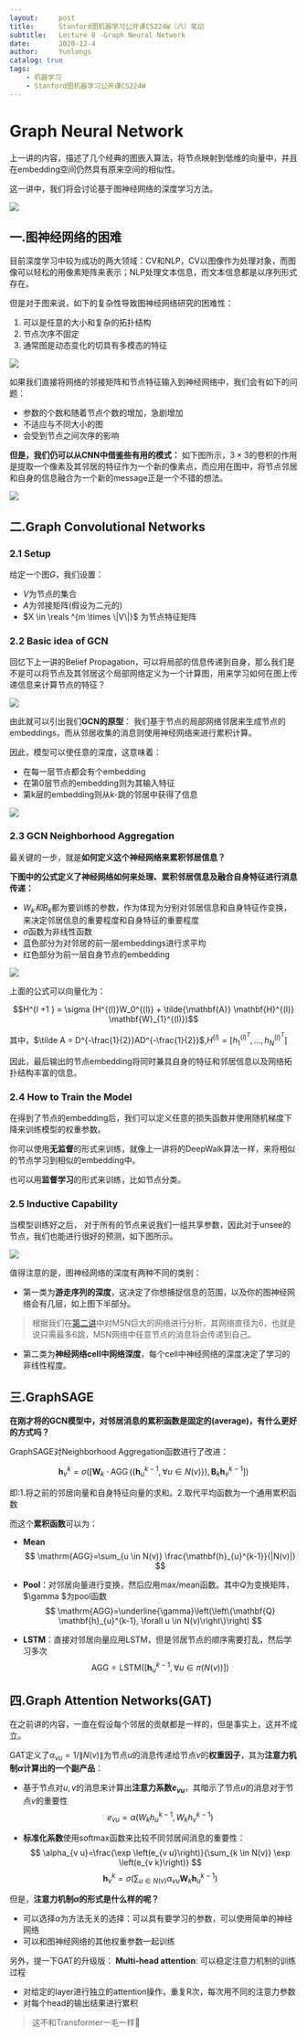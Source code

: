```yaml
---
layout:     post
title:      Stanford图机器学习公开课CS224W（八）笔记
subtitle:   Lecture 8 -Graph Neural Network
date:       2020-12-4
author:     Yunlongs
catalog: true
tags:
    - 机器学习
    - Stanford图机器学习公开课CS224W
---
```


# Graph Neural Network
上一讲的内容，描述了几个经典的图嵌入算法，将节点映射到低维的向量中，并且在embedding空间仍然具有原来空间的相似性。

这一讲中，我们将会讨论基于图神经网络的深度学习方法。

![](https://yunlongs-1253041399.cos.ap-chengdu.myqcloud.com/image/Similary_Detection/223.png)

## 一.图神经网络的困难
目前深度学习中较为成功的两大领域：CV和NLP，CV以图像作为处理对象，而图像可以轻松的用像素矩阵来表示；NLP处理文本信息，而文本信息都是以序列形式存在。

但是对于图来说，如下的复杂性导致图神经网络研究的困难性：
1. 可以是任意的大小和复杂的拓扑结构
2. 节点次序不固定
3. 通常图是动态变化的切具有多模态的特征

![](https://yunlongs-1253041399.cos.ap-chengdu.myqcloud.com/image/Similary_Detection/225.png)

如果我们直接将网络的邻接矩阵和节点特征输入到神经网络中，我们会有如下的问题：
- 参数的个数和随着节点个数的增加，急剧增加
- 不适应与不同大小的图
- 会受到节点之间次序的影响 


**但是，我们仍可以从CNN中借鉴些有用的模式：** 如下图所示，$3 \times 3$的卷积的作用是提取一个像素及其邻居的特征作为一个新的像素点，而应用在图中，将节点邻居和自身的信息融合为一个新的message正是一个不错的想法。

![](https://yunlongs-1253041399.cos.ap-chengdu.myqcloud.com/image/Similary_Detection/224.png)

## 二.Graph Convolutional Networks
### 2.1 Setup
给定一个图$G$，我们设置：
- $V$为节点的集合
- $A$为邻接矩阵(假设为二元的)
- $X \in \reals ^{m \times \|V\|}$ 为节点特征矩阵
  
### 2.2 Basic idea of GCN
回忆下上一讲的Belief Propagation，可以将局部的信息传递到自身，那么我们是不是可以将节点及其邻居这个局部网络定义为一个计算图，用来学习如何在图上传递信息来计算节点的特征？

![](https://yunlongs-1253041399.cos.ap-chengdu.myqcloud.com/image/Similary_Detection/226.png)

由此就可以引出我们**GCN的原型**： 我们基于节点的局部网络邻居来生成节点的embeddings，而从邻居收集的消息则使用神经网络来进行累积计算。

因此，模型可以使任意的深度，这意味着：
- 在每一层节点都会有个embedding
- 在第0层节点的embedding则为其输入特征
- 第k层的embedding则从k-跳的邻居中获得了信息

![](https://yunlongs-1253041399.cos.ap-chengdu.myqcloud.com/image/Similary_Detection/227.png)

### 2.3 GCN Neighborhood Aggregation
最关键的一步，就是**如何定义这个神经网络来累积邻居信息？**

**下图中的公式定义了神经网络如何来处理、累积邻居信息及融合自身特征进行消息传递：**
- $W_k和B_k$都为要训练的参数，作为体现为分别对邻居信息和自身特征作变换，来决定邻居信息的重要程度和自身特征的重要程度
- $\sigma$函数为非线性函数
- 蓝色部分为对邻居的前一层embeddings进行求平均
- 红色部分为前一层自身节点的embedding

![](https://yunlongs-1253041399.cos.ap-chengdu.myqcloud.com/image/Similary_Detection/228.png)

上面的公式可以向量化为：

$$H^{l +1 } = \sigma (H^{(l)}W_0^{(l)} + \tilde{\mathbf{A}} \mathbf{H}^{(l)} \mathbf{W}_{1}^{(l)})$$

其中，$\tilde A = D^{-\frac{1}{2}}AD^{-\frac{1}{2}}$,$H^{(l)} = [h_1^{(l)^T},...,h_N^{(l)^T}]$

因此，最后输出的节点embedding将同时兼具自身的特征和邻居信息以及网络拓扑结构丰富的信息。

### 2.4 How to Train the Model
在得到了节点的embedding后，我们可以定义任意的损失函数并使用随机梯度下降来训练模型的权重参数。

你可以使用**无监督**的形式来训练，就像上一讲将的DeepWalk算法一样，来将相似的节点学习到相似的embedding中。

也可以用**监督学习**的形式来训练，比如节点分类。

### 2.5 Inductive Capability
当模型训练好之后， 对于所有的节点来说我们一组共享参数，因此对于unsee的节点，我们也能进行很好的预测，如下图所示。

![](https://yunlongs-1253041399.cos.ap-chengdu.myqcloud.com/image/Similary_Detection/229.png)

值得注意的是，图神经网络的深度有两种不同的类别：
- 第一类为**游走序列的深度**，这决定了你想捕捉信息的范围，以及你的图神经网络会有几层，如上图下半部分。
>根据我们在[第二讲](https://yunlongs.cn/2020/11/16/cs224w-2/)中对MSN巨大的网络进行分析，其网络直径为6，也就是说只需最多6跳，MSN网络中任意节点的消息将会传递到自己。

- 第二类为**神经网络cell中网络深度**，每个cell中神经网络的深度决定了学习的非线性程度。

## 三.GraphSAGE
**在刚才将的GCN模型中，对邻居消息的累积函数是固定的(average)，有什么更好的方式吗？**

GraphSAGE对Neighborhood Aggregation函数进行了改进：

$$
\mathbf{h}_{v}^{k}=\sigma\left(\left[\mathbf{W}_{k} \cdot \operatorname{AGG}\left(\left\{\mathbf{h}_{u}^{k-1}, \forall u \in N(v)\right\}\right), \mathbf{B}_{k} \mathbf{h}_{v}^{k-1}\right]\right)
$$

即:1.将之前的邻居向量和自身特征向量的求和。2.取代平均函数为一个通用累积函数

而这个**累积函数**可以为：
- **Mean**
$$
\mathrm{AGG}=\sum_{u \in N(v)} \frac{\mathbf{h}_{u}^{k-1}}{|N(v)|}
$$
- **Pool**：对邻居向量进行变换，然后应用max/mean函数。其中$Q$为变换矩阵，$\gamma $为pool函数
$$
\mathrm{AGG}=\underline{\gamma}\left(\left\{\mathbf{Q} \mathbf{h}_{u}^{k-1}, \forall u \in N(v)\right\}\right)
$$

- **LSTM**：直接对邻居向量应用LSTM，但是邻居节点的顺序需要打乱，然后学习多次
$$
\mathrm{AGG}=\mathrm{LSTM}\left(\left[\mathbf{h}_{u}^{k-1}, \forall u \in \pi(N(v))\right]\right)
$$

## 四.Graph Attention Networks(GAT)
在之前讲的内容，一直在假设每个邻居的贡献都是一样的，但是事实上，这并不成立。

GAT定义了$\alpha_{vu}=1/\|N(v)\|$为节点$u$的消息传递给节点$v$的**权重因子**，其为**注意力机制$\alpha$计算出的一个副产品**：
- 基于节点对$u,v$的消息来计算出**注意力系数$e_{vu}$**，其暗示了节点$u$的消息对于节点$v$的重要性
$$e_{vu} = \alpha (W_k h_u^{k-1},W_k h_v^{k-1})$$

- **标准化系数**使用softmax函数来比较不同邻居间消息的重要性：
$$
\alpha_{v u}=\frac{\exp \left(e_{v u}\right)}{\sum_{k \in N(v)} \exp \left(e_{v k}\right)}
$$
$$
\boldsymbol{h}_{v}^{k}=\sigma\left(\sum_{u \in N(v)} \alpha_{v u} \boldsymbol{W}_{k} \boldsymbol{h}_{u}^{k-1}\right)
$$

但是，**注意力机制$\alpha$的形式是什么样的呢？**
- 可以选择$\alpha$为方法无关的选择：可以具有要学习的参数，可以使用简单的神经网络
- 可以和图神经网络的其他权重参数一起训练

另外，提一下GAT的升级版：
**Multi-head attention**: 可以稳定注意力机制的训练过程
- 对给定的layer进行独立的attention操作，重复R次，每次用不同的注意力参数
- 对每个head的输出结果进行累积

>这不和Transformer一毛一样🐴